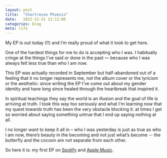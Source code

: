 ```yaml
---
layout: post
title:  "Chartreuse Phoenix"
date:   2022-12-31 12:12:00
categories: blog
meta: life
---
```


My EP is out today (!!) and I’m really proud of what it took to get here.

One of the hardest things for me to do is accepting who I was. I habitually cringe at the things I’ve said or done in the past — because who I was always felt less true than who I am now.

This EP was actually recorded in September but half-abandoned out of a feeling that it no longer represents me, not the album cover or the lyricism or the aesthetic: since writing the EP I’ve come out about my gender identity and have long since healed through the heartbreak that inspired it.

In spiritual teachings they say the world is an illusion and the goal of life is arriving at truth. I took this way too seriously and what I'm learning now that my quest towards truth has been the very obstacle blocking it: at times I get so worried about saying something untrue that I end up saying nothing at all.

I no longer want to keep it all in – who I was yesterday is just as true as who I am now, there’s beauty in the becoming and not just what’s become -- the butterfly and the cocoon are not separate from each other.


So here it is: my first EP on [Spotify](https://open.spotify.com/album/2p9qv4jN1kTiUrUNse9inb?si=KENUTmwoTo-xI4rRUKmHKw) and [Apple Music](https://music.apple.com/us/album/chartreuse-phoenix-single/1661683512).
